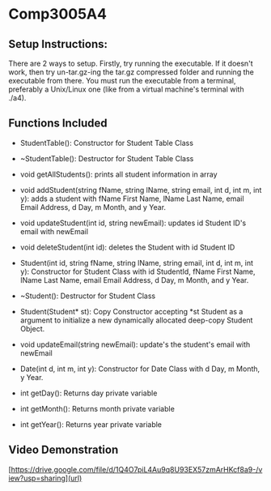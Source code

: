 # Comp3005A4
Setup Instructions:
-------------------
There are 2 ways to setup. Firstly, try running the executable. 
If it doesn't work, then try un-tar.gz-ing the tar.gz compressed folder and running the executable from there. 
You must run the executable from a terminal, preferably a Unix/Linux one (like from a virtual machine's terminal with ./a4).

Functions Included
------------------
- StudentTable(): Constructor for Student Table Class
- ~StudentTable(): Destructor for Student Table Class
- void getAllStudents(): prints all student information in array
- void addStudent(string fName, string lName, string email, int d, int m, int y): adds a student with fName First Name, lName Last Name, email Email Address, d Day, m Month, and y Year.
- void updateStudent(int id, string newEmail): updates id Student ID's email with newEmail
- void deleteStudent(int id): deletes the Student with id Student ID
  
- Student(int id, string fName, string lName, string email, int d, int m, int y): Constructor for Student Class with id StudentId, fName First Name, lName Last Name, email Email Address, d Day, m Month, and y Year.
- ~Student(): Destructor for Student Class
- Student(Student* st): Copy Constructor accepting *st Student as a argument to initialize a new dynamically allocated deep-copy Student Object.
- void updateEmail(string newEmail): update's the student's email with newEmail

- Date(int d, int m, int y): Constructor for Date Class with d Day, m Month, y Year.
- int getDay(): Returns day private variable
- int getMonth(): Returns month private variable
- int getYear(): Returns year private variable

Video Demonstration
-------------------
[https://drive.google.com/file/d/1Q4O7piL4Au9q8U93EX57zmArHKcf8a9-/view?usp=sharing](url)


